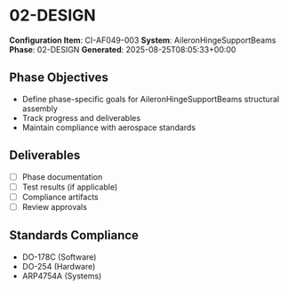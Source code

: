 # 02-DESIGN

**Configuration Item**: CI-AF049-003
**System**: AileronHingeSupportBeams
**Phase**: 02-DESIGN
**Generated**: 2025-08-25T08:05:33+00:00

## Phase Objectives
- Define phase-specific goals for AileronHingeSupportBeams structural assembly
- Track progress and deliverables
- Maintain compliance with aerospace standards

## Deliverables
- [ ] Phase documentation
- [ ] Test results (if applicable)
- [ ] Compliance artifacts
- [ ] Review approvals

## Standards Compliance
- DO-178C (Software)
- DO-254 (Hardware)
- ARP4754A (Systems)

